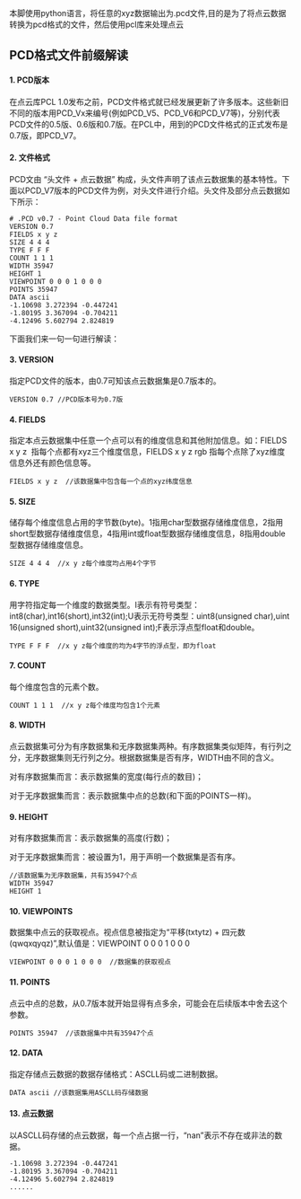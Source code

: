本脚使用python语言，将任意的xyz数据输出为.pcd文件,目的是为了将点云数据转换为pcd格式的文件，然后使用pcl库来处理点云

## PCD格式文件前缀解读
#### 1. PCD版本
在点云库PCL 1.0发布之前，PCD文件格式就已经发展更新了许多版本。这些新旧不同的版本用PCD_Vx来编号(例如PCD_V5、PCD_V6和PCD_V7等)，分别代表PCD文件的0.5版、0.6版和0.7版。在PCL中，用到的PCD文件格式的正式发布是0.7版，即PCD_V7。

#### 2. 文件格式
PCD文由 “头文件 + 点云数据” 构成，头文件声明了该点云数据集的基本特性。下面以PCD_V7版本的PCD文件为例，对头文件进行介绍。头文件及部分点云数据如下所示：
```
# .PCD v0.7 - Point Cloud Data file format
VERSION 0.7
FIELDS x y z
SIZE 4 4 4
TYPE F F F
COUNT 1 1 1
WIDTH 35947
HEIGHT 1
VIEWPOINT 0 0 0 1 0 0 0
POINTS 35947
DATA ascii
-1.10698 3.272394 -0.447241
-1.80195 3.367094 -0.704211
-4.12496 5.602794 2.824819
```
下面我们来一句一句进行解读：
#### 3. VERSION
指定PCD文件的版本，由0.7可知该点云数据集是0.7版本的。
```
VERSION 0.7 //PCD版本号为0.7版
```
#### 4. FIELDS
指定本点云数据集中任意一个点可以有的维度信息和其他附加信息。如：FIELDS x y z  指每个点都有xyz三个维度信息，FIELDS x y z rgb 指每个点除了xyz维度信息外还有颜色信息等。
```
FIELDS x y z  //该数据集中包含每一个点的xyz纬度信息
```
#### 5. SIZE 
储存每个维度信息占用的字节数(byte)。1指用char型数据存储维度信息，2指用short型数据存储维度信息，4指用int或float型数据存储维度信息，8指用double型数据存储维度信息。
```
SIZE 4 4 4  //x y z每个维度均占用4个字节
```
#### 6. TYPE
用字符指定每一个维度的数据类型。I表示有符号类型：int8(char),int16(short),int32(int);U表示无符号类型：uint8(unsigned char),uint 16(unsigned short),uint32(unsigned int);F表示浮点型float和double。
```
TYPE F F F  //x y z每个维度的均为4字节的浮点型，即为float
```
#### 7. COUNT
每个维度包含的元素个数。
```
COUNT 1 1 1  //x y z每个维度均包含1个元素
```
#### 8. WIDTH
点云数据集可分为有序数据集和无序数据集两种。有序数据集类似矩阵，有行列之分，无序数据集则无行列之分。根据数据集是否有序，WIDTH由不同的含义。

对有序数据集而言：表示数据集的宽度(每行点的数目)；

对于无序数据集而言：表示数据集中点的总数(和下面的POINTS一样)。

#### 9. HEIGHT
对有序数据集而言：表示数据集的高度(行数)；

对于无序数据集而言：被设置为1，用于声明一个数据集是否有序。
```
//该数据集为无序数据集，共有35947个点
WIDTH 35947
HEIGHT 1
```
#### 10. VIEWPOINTS
数据集中点云的获取视点。视点信息被指定为“平移(txtytz) + 四元数(qwqxqyqz)”,默认值是：VIEWPOINT 0 0 0 1 0 0 0
```
VIEWPOINT 0 0 0 1 0 0 0  //数据集的获取视点
```
#### 11. POINTS
点云中点的总数，从0.7版本就开始显得有点多余，可能会在后续版本中舍去这个参数。
```
POINTS 35947  //该数据集中共有35947个点
```
####  12. DATA
指定存储点云数据的数据存储格式：ASCLL码或二进制数据。
```
DATA ascii //该数据集用ASCLL码存储数据
```
#### 13. 点云数据
以ASCLL码存储的点云数据，每一个点占据一行，“nan”表示不存在或非法的数据。
```
-1.10698 3.272394 -0.447241
-1.80195 3.367094 -0.704211
-4.12496 5.602794 2.824819
......
```
